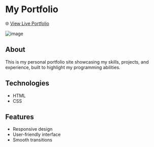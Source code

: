 # My Portfolio

🌐 [View Live Portfolio]([https://h-chowdhury.github.io/Portfolio/index.html])

![image](https://github.com/user-attachments/assets/1530461b-0d1a-40d8-b53a-befe4d350942)

## About
This is my personal portfolio site showcasing my skills, projects, and experience, built to highlight my programming abilities.

## Technologies
- HTML
- CSS

## Features
- Responsive design
- User-friendly interface
- Smooth transitions
